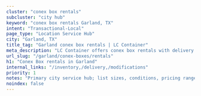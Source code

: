 ```yaml
---
cluster: "conex box rentals"
subcluster: "city hub"
keyword: "conex box rentals Garland, TX"
intent: "Transactional-Local"
page_type: "Location Service Hub"
city: "Garland, TX"
title_tag: "Garland conex box rentals | LC Container"
meta_description: "LC Container offers conex box rentals with delivery in Garland, TX. Local. Fast quotes. Since 2003."
url_slug: "/garland/conex-boxes/rentals"
h1: "Conex Box rentals in Garland"
internal_links: "/inventory,/delivery,/modifications"
priority: 1
notes: "Primary city service hub; list sizes, conditions, pricing ranges, photos, testimonials."
noindex: false
---
```


<!-- TODO: Add unique city/inventory copy, images, and internal links here. -->
